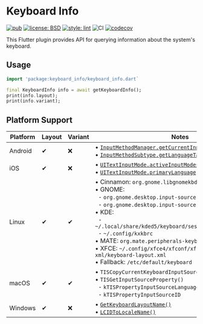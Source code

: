 # Keyboard Info

[![pub](https://img.shields.io/pub/v/keyboard_info.svg)](https://pub.dev/packages/keyboard_info)
[![license: BSD](https://img.shields.io/badge/license-BSD-yellow.svg)](https://opensource.org/licenses/BSD-3-Clause)
[![style: lint](https://img.shields.io/badge/style-lint-4BC0F5.svg)](https://pub.dev/packages/lint)
![CI](https://github.com/jpnurmi/keyboard_info/workflows/CI/badge.svg)
[![codecov](https://codecov.io/gh/jpnurmi/keyboard_info/branch/master/graph/badge.svg)](https://codecov.io/gh/jpnurmi/keyboard_info)

This Flutter plugin provides API for querying information about the system's keyboard.

## Usage

```dart
import 'package:keyboard_info/keyboard_info.dart`

final KeyboardInfo info = await getKeyboardInfo();
print(info.layout);
print(info.variant);
```

## Platform Support

| Platform | Layout | Variant | Notes |
|---|---|---|---|
| Android | ✔ | ❌ | • [`InputMethodManager.getCurrentInputMethodSubtype()`](https://developer.android.com/reference/android/view/inputmethod/InputMethodManager#getCurrentInputMethodSubtype())<br/>• [`InputMethodSubtype.getLanguageTag()`](https://developer.android.com/reference/android/view/inputmethod/InputMethodSubtype#getLanguageTag())
| iOS | ✔ | ❌ | • [`UITextInputMode.activeInputModes`](https://developer.apple.com/documentation/uikit/uitextinputmode/1614522-activeinputmodes)<br/>• [`UITextInputMode.primaryLanguage`](https://developer.apple.com/documentation/uikit/uitextinputmode/1614535-primarylanguage)
| Linux | ✔ | ✔ |  • Cinnamon: `org.gnome.libgnomekbd.keyboard layouts`<br/>• GNOME:<br/>&nbsp;&nbsp;⁃ `org.gnome.desktop.input-sources mru-sources`<br/>&nbsp;&nbsp;⁃ `org.gnome.desktop.input-sources sources`<br/>• KDE:<br/>&nbsp;&nbsp;⁃ `~/.local/share/kded5/keyboard/session/layout_memory.xml`<br/>&nbsp;&nbsp;⁃ `~/.config/kxkbrc`<br/>• MATE: `org.mate.peripherals-keyboard-xkb.kbd layouts`<br/>• XFCE: `~/.config/xfce4/xfconf/xfce-perchannel-xml/keyboard-layout.xml`<br/>• Fallback: `/etc/default/keyboard`
| macOS | ✔ | ✔ | • `TISCopyCurrentKeyboardInputSource()`<br/>• `TISGetInputSourceProperty()`<br/>&nbsp;&nbsp;⁃ `kTISPropertyInputSourceLanguages`<br/>&nbsp;&nbsp;⁃ `kTISPropertyInputSourceID`
| Windows | ✔ | ❌ | • [`GetKeyboardLayoutName()`](https://docs.microsoft.com/en-us/windows/win32/api/winuser/nf-winuser-getkeyboardlayoutnamew)<br/>• [`LCIDToLocaleName()`](https://docs.microsoft.com/en-us/windows/win32/api/winnls/nf-winnls-lcidtolocalename)
